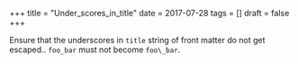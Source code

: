 +++
title = "Under_scores_in_title"
date = 2017-07-28
tags = []
draft = false
+++

Ensure that the underscores in `title` string of front matter do not
get escaped.. `foo_bar` must not become `foo\_bar`.
